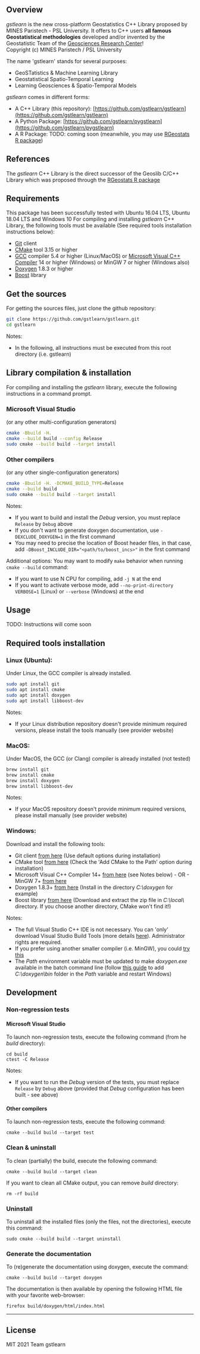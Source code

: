 ## Overview
*gstlearn* is the new cross-platform Geostatistics C++ Library proposed by MINES Paristech - PSL University. It offers to C++ users **all famous Geostatistical methodologies** developed and/or invented by the Geostatistic Team of the [Geosciences Research Center](https://www.geosciences.minesparis.psl.eu/)!<br/>
Copyright (c) MINES Paristech / PSL University

The name 'gstlearn' stands for several purposes:
  * GeoSTatistics & Machine Learning Library
  * Geostatistical Spatio-Temporal Learning
  * Learning Geosciences & Spatio-Temporal Models

*gstlearn* comes in different forms:
  * A C++ Library (this repository): [https://github.com/gstlearn/gstlearn](https://github.com/gstlearn/gstlearn)
  * A Python Package: [https://github.com/gstlearn/pygstlearn](https://github.com/gstlearn/pygstlearn)
  * A R Package: TODO: coming soon (meanwhile, you may use [RGeostats R package](http://cg.ensmp.fr/rgeostats))

## References
The *gstlearn* C++ Library is the direct successor of the Geoslib C/C++ Library which was proposed through the [RGeostats R package](http://cg.ensmp.fr/rgeostats)

## Requirements
This package has been successfully tested with Ubuntu 16.04 LTS, Ubuntu 18.04 LTS and Windows 10
For compiling and installing *gstlearn* C++ Library, the following tools must be available (See required tools installation instructions below):
  * [Git](https://git-scm.com/downloads) client
  * [CMake](https://cmake.org/download) tool 3.15 or higher
  * [GCC](https://gcc.gnu.org) compiler 5.4 or higher (Linux/MacOS) or [Microsoft Visual C++ Compiler](https://visualstudio.microsoft.com/visual-cpp-build-tools) 14 or higher (Windows) or MinGW 7 or higher (Windows also)
  * [Doxygen](https://www.doxygen.nl/download.html) 1.8.3 or higher
  * [Boost](https://www.boost.org/users/download) library
  
## Get the sources
For getting the sources files, just clone the github repository:

```sh
git clone https://github.com/gstlearn/gstlearn.git
cd gstlearn
```

Notes:
  * In the following, all instructions must be executed from this root directory (i.e. gstlearn)
  
## Library compilation & installation
For compiling and installing the *gstlearn* library, execute the following instructions in a command prompt.

### Microsoft Visual Studio
(or any other multi-configuration generators)

```sh
cmake -Bbuild -H.
cmake --build build --config Release
sudo cmake --build build --target install
```

### Other compilers
(or any other single-configuration generators)

```sh
cmake -Bbuild -H. -DCMAKE_BUILD_TYPE=Release
cmake --build build
sudo cmake --build build --target install
```

Notes:
  * If you want to build and install the *Debug* version, you must replace `Release` by `Debug` above
  * If you don't want to generate doxygen documentation, use `-DEXCLUDE_DOXYGEN=1` in the first command
  * You may need to precise the location of Boost header files, in that case, add `-DBoost_INCLUDE_DIR="<path/to/boost_incs>"` in the first command

Additional options:
You may want to modify `make` behavior when running `cmake --build` command:
  * If you want to use N CPU for compiling, add `-j N` at the end
  * If you want to activate verbose mode, add `--no-print-directory VERBOSE=1` (Linux) or `--verbose` (Windows) at the end

## Usage
TODO: Instructions will come soon

## Required tools installation

### Linux (Ubuntu):
Under Linux, the GCC compiler is already installed.

```sh
sudo apt install git
sudo apt install cmake
sudo apt install doxygen
sudo apt install libboost-dev
```

Notes:
  * If your Linux distribution repository doesn't provide minimum required versions, please install the tools manually (see provider website)

### MacOS:
Under MacOS, the GCC (or Clang) compiler is already installed (not tested)

```sh
brew install git
brew install cmake
brew install doxygen
brew install libboost-dev
```

Notes:
  * If your MacOS repository doesn't provide minimum required versions, please install manually (see provider website)
  
### Windows:
Download and install the following tools:
  * Git client [from here](https://gitforwindows.org) (Use default options during installation)
  * CMake tool [from here](https://cmake.org/download) (Check the 'Add CMake to the Path' option during installation)
  * Microsoft Visual C++ Compiler 14+ [from here](https://visualstudio.microsoft.com/visual-cpp-build-tools) (see Notes below) - OR - MinGW 7+ [from here](https://www.mingw-w64.org/downloads/)
  * Doxygen 1.8.3+ [from here](https://www.doxygen.nl/download.html) (Install in the directory *C:\\doxygen* for example)
  * Boost library [from here](https://www.boost.org/users/download) (Download and extract the zip file in *C:\\local\\* directory. If you choose another directory, CMake won't find it!)
    
Notes:
  * The full Visual Studio C++ IDE is not necessary. You can 'only' download Visual Studio Build Tools (more details [here](https://stackoverflow.com/a/44398715)). Administrator rights are required.
  * If you prefer using another smaller compiler (i.e. MinGW), you could [try this](https://wiki.python.org/moin/WindowsCompilers#GCC_-_MinGW-w64_.28x86.2C_x64.29)
  * The *Path* environment variable must be updated to make *doxygen.exe* available in the batch command line (follow [this guide](https://stackoverflow.com/questions/44272416/how-to-add-a-folder-to-path-environment-variable-in-windows-10-with-screensho) to add *C:\\doxygen\\bin* folder in the *Path* variable and restart Windows)

## Development
### Non-regression tests
#### Microsoft Visual Studio
To launch non-regression tests, execute the following command (from he *build* directory):

```
cd build
ctest -C Release
```
Notes:
  * If you want to run the *Debug* version of the tests, you must replace `Release` by `Debug` above (provided that *Debug* configuration has been built - see above)
  
#### Other compilers
To launch non-regression tests, execute the following command:

```
cmake --build build --target test
```

### Clean & uninstall
To clean (partially) the build, execute the following command:

```
cmake --build build --target clean
```
If you want to clean all CMake output, you can remove *build* directory:

```
rm -rf build
```

### Uninstall
To uninstall all the installed files (only the files, not the directories), execute this command:

```
sudo cmake --build build --target uninstall
```

### Generate the documentation
To (re)generate the documentation using doxygen, execute the command:

```
cmake --build build --target doxygen
```

The documentation is then available by opening the following HTML file with your favorite web-browser:

```
firefox build/doxygen/html/index.html
```

***

## License
MIT
2021 Team gstlearn
